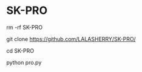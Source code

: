 # SK-PRO


rm -rf SK-PRO

git clone https://github.com/LALASHERRY/SK-PRO/

cd SK-PRO

python pro.py
